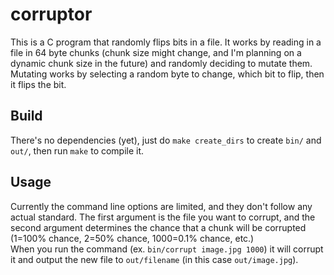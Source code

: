 # corruptor
This is a C program that randomly flips bits in a file. It works by reading in a file in 64 byte chunks (chunk size might change, and I'm planning on a dynamic chunk size in the future) and randomly deciding to mutate them. Mutating works by selecting a random byte to change, which bit to flip, then it flips the bit.

## Build
There's no dependencies (yet), just do `make create_dirs` to create `bin/` and `out/`, then run `make` to compile it.

## Usage
Currently the command line options are limited, and they don't follow any actual standard. The first argument is the file you want to corrupt, and the second argument determines the chance that a chunk will be corrupted (1=100% chance, 2=50% chance, 1000=0.1% chance, etc.)  
When you run the command (ex. `bin/corrupt image.jpg 1000`) it will corrupt it and output the new file to `out/filename` (in this case `out/image.jpg`).
